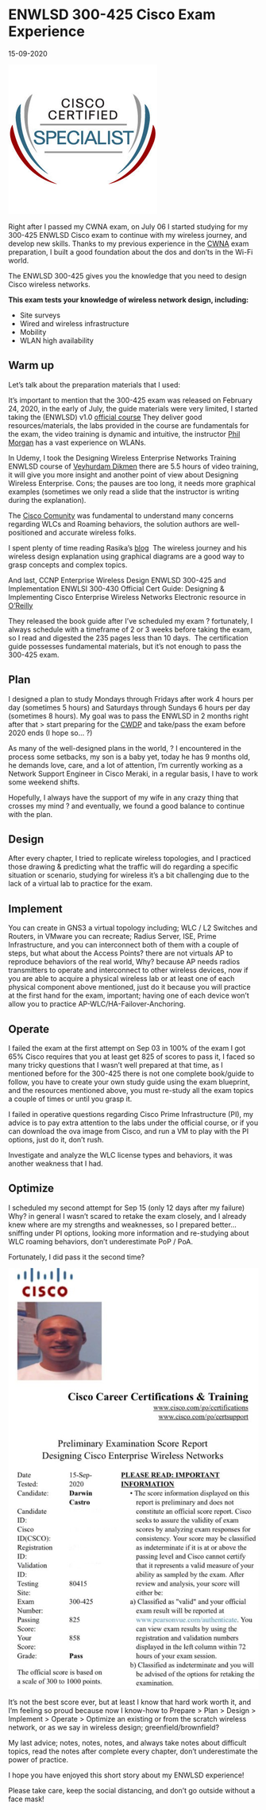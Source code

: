 # ENWLSD 300-425 Cisco Exam Experience

15-09-2020

![](./image_01.jpg)

Right after I passed my CWNA exam, on July 06 I started studying for my 300-425 ENWLSD Cisco exam to continue with my wireless journey, and develop new skills. Thanks to my previous experience in the [CWNA](https://www.dar-fi.com/blog-i-passed-my-cwna-test/) exam preparation, I built a good foundation about the dos and don’ts in the Wi-Fi world.

The ENWLSD 300-425 gives you the knowledge that you need to design Cisco wireless networks.

**This exam tests your knowledge of wireless network design, including:**

- Site surveys
- Wired and wireless infrastructure
- Mobility
- WLAN high availability

## Warm up

Let’s talk about the preparation materials that I used:

It’s important to mention that the 300-425 exam was released on February 24, 2020, in the early of July, the guide materials were very limited, I started taking the (ENWLSD) v1.0 [official course](https://www.cisco.com/c/en/us/training-events/training-certifications/training/training-services/courses/designing-cisco-enterprise-wireless-networks-enwlsd.html) They deliver good resources/materials, the labs provided in the course are fundamentals for the exam, the video training is dynamic and intuitive, the instructor [Phil Morgan](https://www.linkedin.com/in/morganphil/es-es?trk=people-guest_people_search-card) has a vast experience on WLANs.

In Udemy, I took the Designing Wireless Enterprise Networks Training ENWLSD course of [Veyhurdam Dikmen](https://www.udemy.com/share/102ceOBksddVpXRnw=/) there are 5.5 hours of video training, it will give you more insight and another point of view about Designing Wireless Enterprise. Cons; the pauses are too long, it needs more graphical examples (sometimes we only read a slide that the instructor is writing during the explanation).

The [Cisco Comunity](https://community.cisco.com/t5/wireless-mobility/ct-p/4931-wireless-mobility) was fundamental to understand many concerns regarding WLCs and Roaming behaviors, the solution authors are well-positioned and accurate wireless folks.

I spent plenty of time reading Rasika’s [blog](https://mrncciew.com/)  The wireless journey and his wireless design explanation using graphical diagrams are a good way to grasp concepts and complex topics.

And last, CCNP Enterprise Wireless Design ENWLSD 300-425 and Implementation ENWLSI 300-430 Official Cert Guide: Designing & Implementing Cisco Enterprise Wireless Networks Electronic resource in [O’Reilly](https://www.oreilly.com/library/view/ccnp-enterprise-wireless/9780136600992/)

They released the book guide after I’ve scheduled my exam ? fortunately, I always schedule with a timeframe of 2 or 3 weeks before taking the exam, so I read and digested the 235 pages less than 10 days.  The certification guide possesses fundamental materials, but it’s not enough to pass the 300-425 exam.

## Plan

I designed a plan to study Mondays through Fridays after work 4 hours per day (sometimes 5 hours) and Saturdays through Sundays 6 hours per day (sometimes 8 hours). My goal was to pass the ENWLSD in 2 months right after that > start preparing for the [CWDP](https://www.cwnp.com/certifications/cwdp) and take/pass the exam before 2020 ends (I hope so… ?)

As many of the well-designed plans in the world, ? I encountered in the process some setbacks, my son is a baby yet, today he has 9 months old, he demands love, care, and a lot of attention, I’m currently working as a Network Support Engineer in Cisco Meraki, in a regular basis, I have to work some weekend shifts.

Hopefully, I always have the support of my wife in any crazy thing that crosses my mind ? and eventually, we found a good balance to continue with the plan.

## Design

After every chapter, I tried to replicate wireless topologies, and I practiced those drawing & predicting what the traffic will do regarding a specific situation or scenario, studying for wireless it’s a bit challenging due to the lack of a virtual lab to practice for the exam.

## Implement

You can create in GNS3 a virtual topology including; WLC / L2 Switches and Routers, in VMware you can recreate; Radius Server, ISE, Prime Infrastructure, and you can interconnect both of them with a couple of steps, but what about the Access Points? there are not virtuals AP to reproduce behaviors of the real world, Why? because AP needs radios transmitters to operate and interconnect to other wireless devices, now if you are able to acquire a physical wireless lab or at least one of each physical component above mentioned, just do it because you will practice at the first hand for the exam, important; having one of each device won’t allow you to practice AP-WLC/HA-Failover-Anchoring.

## Operate

I failed the exam at the first attempt on Sep 03 in 100% of the exam I got 65% Cisco requires that you at least get 825 of scores to pass it, I faced so many tricky questions that I wasn’t well prepared at that time, as I mentioned before for the 300-425 there is not one complete book/guide to follow, you have to create your own study guide using the exam blueprint, and the resources mentioned above, you must re-study all the exam topics a couple of times or until you grasp it.

I failed in operative questions regarding Cisco Prime Infrastructure (PI), my advice is to pay extra attention to the labs under the official course, or if you can download the ova image from Cisco, and run a VM to play with the PI options, just do it, don’t rush.

Investigate and analyze the WLC license types and behaviors, it was another weakness that I had.

## Optimize

I scheduled my second attempt for Sep 15 (only 12 days after my failure) Why? in general I wasn’t scared to retake the exam closely, and I already knew where are my strengths and weaknesses, so I prepared better… sniffing under PI options, looking more information and re-studying about WLC roaming behaviors, don’t underestimate PoP / PoA.

Fortunately, I did pass it the second time?

![](./image_02.jpg)

It’s not the best score ever, but at least I know that hard work worth it, and I’m feeling so proud because now I know-how to Prepare > Plan > Design > Implement > Operate > Optimize an existing or from the scratch wireless network, or as we say in wireless design; greenfield/brownfield?

My last advice; notes, notes, notes, and always take notes about difficult topics, read the notes after complete every chapter, don’t underestimate the power of practice.

I hope you have enjoyed this short story about my ENWLSD experience!

Please take care, keep the social distancing, and don’t go outside without a face mask!
